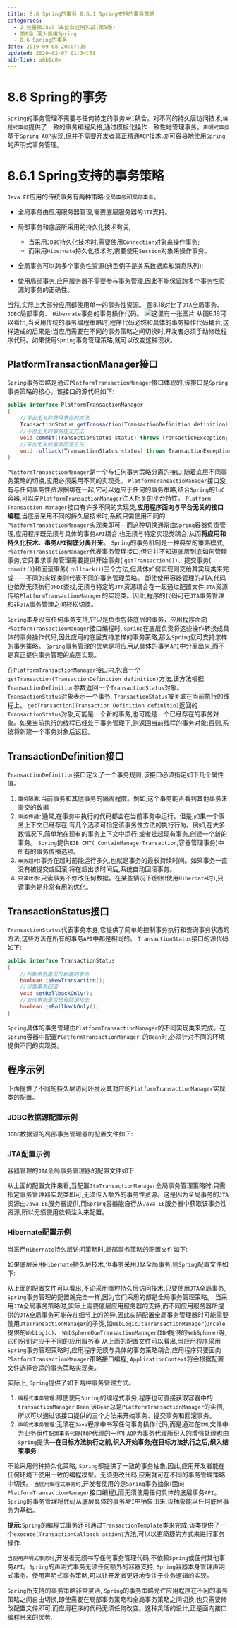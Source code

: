 ```yaml
---
title: 8.6 Spring的事务 8.6.1 Spring支持的事务策略
categories: 
  - 2 轻量级Java EE企业应用实战(第5版)
  - 第8章 深入使用Spring
  - 8.6 Spring的事务
date: 2019-09-08 20:07:35
updated: 2020-02-07 01:34:58
abbrlink: a0b1c8e
---
```

# 8.6 Spring的事务 #
`Spring`的事务管理不需要与任何特定的事务`API`耦合。对不同的持久层访问技术,`编程式事务`提供了一致的事务编程风格,通过模板化操作一致性地管理事务。`声明式事务`基于`Spring AOP`实现,但并不需要开发者真正精通`AOP`技术,亦可容易地使用`Spring`的声明式事务管理。
# 8.6.1 Spring支持的事务策略 #
`Java EE`应用的传统事务有两种策略:`全局事务`和`局部事务`。
- 全局事务由应用服务器管理,需要底层服务器的`JTA`支持。
- 局部事务和底层所采用的持久化技术有关,
    - 当采用`JDBC`持久化技术时,需要使用`Connection`对象来操作事务;
    - 而采用`Hibernate`持久化技术时,需要使用`Session`对象来操作事务。

- 全局事务可以跨多个事务性资源(典型例子是关系数据库和消息队列);
- 使用局部事务,应用服务器不需要参与事务管理,因此不能保证跨多个事务性资源的事务的正确性。

当然,实际上大部分应用都使用单一的事务性资源。
图8.18对比了`JTA`全局事务、`JDBC`局部事务、 `Hibernate`事务的事务操作代码。
![这里有一张图片](https://image-1257720033.cos.ap-shanghai.myqcloud.com/blog/readbooknote/QingLiangJiJavaEEQiYeYingYongShiZhan5/ch8/7.png)
从图8.18可以看岀,当采用传统的事务编程策略时,程序代码必然和具体的事务操作代码耦合,这样造成的后果是:当应用需要在不同的事务策略之间切换时,开发者必须手动修改程序代码。如果使用`Spring`事务管理策略,就可以改变这种现状。
## PlatformTransactionManager接口 ##
`Spring`事务策略是通过`PlatformTransactionManager`接口体现的,该接口是`Spring`事务策略的核心。该接口的源代码如下:
```java
public interface PlatformTransactionManager
{
    //平台无关的获得事务的方法
    TransactionStatus getTransaction(TransactionDefinition definition) throws TransactionException;
    //平台无关的事务提交方法
    void commit(TransactionStatus status) throws TransactionException;
    //平台无关的事务回滚方法
    void rollback(TransactionStatus status) throws TransactionException;
}
```
`PlatformTransactionManager`是一个与任何事务策略分离的接口,随着底层不同事务策略的切换,应用必须采用不同的实现类。 `PlatformTransactioManager`接口没有与任何事务性资源捆绑在一起,它可以适应于任何的事务策略,结合`Spring`的`loC`容器,可以向`PlatformTransactionManager`注入相关的平台特性。
`Platform Transaction Manager`接口有许多不同的实现类,**应用程序面向与平台无关的接口编程**,当底层采用不同的持久层技术时,系统只需使用不同的`PlatformTransactionManager`实现类即可—而这种切换通常由`Spring`容器负责管理,应用程序既无须与具体的事务`API`耦合,也无须与特定实现类耦合,从而**将应用和持久化技术、事务`API`彻底分离开来**。
`Spring`的事务机制是一种典型的策略模式, `PlatformTransactionManager`代表事务管理接口,但它并不知道底层到底如何管理事务,它只要求事务管理需要提供开始事务( `getTransaction())`、提交事务( `commit()`)和回滚事务( `rollback()`)三个方法,但具体如何实现则交给其实现类来完成——不同的实现类则代表不同的事务管理策略。
即使使用容器管理的JTA,代码也依然无须执行`JNDI`查找,无须与特定的`JTA`资源耦合在一起通过配置文件,`JTA`资源传给`PlatformTransactionManager`的实现类。因此,程序的代码可在`JTA`事务管理和非`JTA`事务管理之间轻松切换。

`Spring`本身没有任何事务支持,它只是负责包装底层的事务，应用程序面向`PlatformTransactionManager`接口编程时, `Spring`在底层负责将这些操作转换成具体的事务操作代码,因此应用的底层支持怎样的事务策略,那么`Spring`就可支持怎样的事务策略。 `Spring`事务管理的优势是将应用从具体的事务`API`中分离出来,而不是真正提供事务管理的底层实现。

在`PlatformTransactionManager`接口内,包含一个`getTransaction(TransactionDefinition definition)`方法,该方法根据`TransactionDefinition`参数返回一个`TransactionStatus`对象。 `TransactionStatus`对象表示一个事务, `TransactionStatus`被关联在当前执行的线程上。
`getTransaction(Transaction Definition definitio)`返回的`TransactionStatus`对象,可能是一个新的事务,也可能是一个已经存在的事务对象。如果当前执行的线程已经处于事务管理下,则返回当前线程的事务对象;否则,系统将新建一个事务对象后返回。
## TransactionDefinition接口 ##
`TransactionDefinition`接口定义了一个事务规则,该接口必须指定如下几个属性值。
1. `事务隔离`:当前事务和其他事务的隔离程度。例如,这个事务能否看到其他事务未提交的数据
2. `事务传播:`通常,在事务中执行的代码都会在当前事务中运行。但是,如果一个事务上下文已经存在,有几个选项可指定该事务性方法的执行行为。例如,在大多数情况下,简单地在现有的事务上下文中运行;或者挂起现有事务,创建一个新的事务。 `Spring`提供`EJB CMT( ContainManagerTransaction`,容器管理事务)中所有的事务传播选项。
3. `事务超时`:事务在超时前能运行多久,也就是事务的最长持续时间。如果事务一直没有被提交或回滚,将在超出该时间后,系统自动回滚事务。
4. `只读状态`:只读事务不修改任何数据。在某些情况下(例如使用`Hibernate`时),只读事务是非常有用的优化。

## TransactionStatus接口 ##
`TransactionStatus`代表事务本身,它提供了简单的控制事务执行和查询事务状态的方法,这些方法在所有的事务`API`中都是相同的。 `TransactionStatus`接口的源代码如下:
```java
public interface TransactionStatus
{
    //判断事务是否为新建的事务
    boolean isNewTransaction();
    //设置事务回滚
    void setRollbackOnly();
    //查询事务是否已有回滚标志
    boolean isRollbackOnly();
}
```
`Spring`具体的事务管理由`PlatformTransactionManager`的不同实现类来完成。在`Spring`容器中配置`PlatformTransactionManager `的`Bean`时,必须针对不同的环境提供不同的实现类。
## 程序示例 ##
下面提供了不同的持久层访问环境及其对应的`PlatformTransactionManager`实现类的配置。
### JDBC数据源配置示例 ###
`JDBC`数据源的局部事务管理器的配置文件如下:





### JTA配置示例 ###
容器管理的`JTA`全局事务管理器的配置文件如下:





从上面的配置文件来看,当配置`JtaTransactionManager`全局事务管理策略时,只需指定事务管理器实现类即可,无须传入额外的事务性资源。这是因为全局事务的`JTA`资源由`Java EE`服务器提供,而`Spring`容器能自行从`Java EE`服务器中获取该事务性资源,所以无须使用依赖注入来配置。
### Hibernate配置示例 ###
当采用`Hibernate`持久层访问策略时,局部事务策略的配置文件如下:






如果底层采用`Hibernate`持久层技术,但事务采用`JTA`全局事务,则`Spring`配置文件如下:






从上面的配置文件可以看出,不论采用哪种持久层访问技术,只要使用`JTA`全局事务, `Spring`事务管理的配置就完全一样,因为它们采用的都是全局事务管理策略。
当采用`JTA`全局事务策略时,实际上需要底层应用服务器的支持,而不同应用服务器所提供的`JTA`全局事务可能存在细节上的差异,因此实际配置全局事务管理器时可能需要使用`JtaTransactionManager`的子类,如`WebLogicJtaTransactionManager`(`Orcale`提供的`WebLogic)`、 `WebSphereUowTransactionManager`(`IBM`提供的`WebSphere)`等,它们分别对应于不同的应用服务器
从上面的配置文件可以看出,当应用程序采用`Spring`事务管理策略时,应用程序无须与具体的事务策略耦合,应用程序只要面向`PlatformTransactionManager`策略接口编程, `ApplicationContext`将会根据配置文件选择合适的事务策略实现类。

实际上, `Spring`提供了如下两种事务管理方式。
1. `编程式事务管理`:即使使用`Spring`的编程式事务,程序也可直接获取容器中的`transactionManager` `Bean`,该`Bean`总是`PlatformTransactionManager`的实例,所以可以通过该接口提供的三个方法来开始事务、提交事务和回滚事务。
2. `声明式事务管理`:无须在`Java`程序中书写任何事务操作代码,而是通过在`XML`文件中为业务组件`配置事务代理`(`AOP`代理的一种),`AOP`为事务代理所织入的增强处理也由`Spring`提供—**在目标方法执行之前,织入开始事务;在目标方法执行之后,织入结束事务**

不论采用何种持久化策略, `Spring`都提供了一致的事务抽象,因此,应用开发者能在仼何环境下使用一致的编程模型。无须更改代码,应用就可在不同的事务管理策略中切换。
`当使用编程式事务时`,开发者使用的是`Spring`事务抽象(面向`PlatformTransactionManager`接口编程),而无须使用任何具体的底层事务`API`。 `Spring`的事务管理将代码从底层具体的事务`API`中抽象出来,该抽象能以任何底层事务为基础。

**提示:**`Spring`的编程式事务还可通过`TransactionTemplate`类来完成,该类提供了一个`execute(TransactionCallback action)`方法,可以以更简捷的方式来进行事务操作.

`当使用声明式事务时`,开发者无须书写任何事务管理代码,不依赖`Spring`或仼何其他事务`API`。`Spring`的声明式事务无须任何额外的容器支持, `Spring`容器本身管理声明式事务。使用声明式事务策略,可以让开发者更好地专注于业务逻辑的实现。

`Spring`所支持的事务策略非常灵活, `Spring`的事务策略允许应用程序在不冋的事务策略之间自由切换,即使需要在局部事务策略和全局事务策略之间切换,也只需要修改配置文件即可,而应用程序的代码无须任何改变。这种灵活的设计,正是面向接口编程带来的优势.



